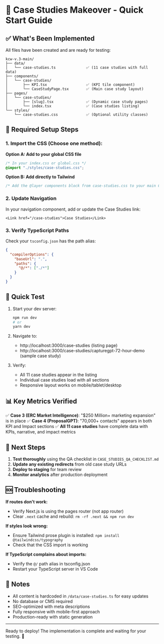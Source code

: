 # 🚀 Case Studies Makeover - Quick Start Guide

## ✅ What's Been Implemented

All files have been created and are ready for testing:

```
kcw-v.3-main/
├── data/
│   └── case-studies.ts              ✅ (11 case studies with full data)
├── components/
│   └── case-studies/
│       ├── KPI.tsx                  ✅ (KPI tile component)
│       └── CaseStudyPage.tsx        ✅ (Main case study layout)
├── pages/
│   └── case-studies/
│       ├── [slug].tsx               ✅ (Dynamic case study pages)
│       └── index.tsx                ✅ (Case studies listing)
└── styles/
    └── case-studies.css             ✅ (Optional utility classes)
```

## 🔧 Required Setup Steps

### 1. Import the CSS (Choose one method):

**Option A: Add to your global CSS file**
```css
/* In your index.css or global.css */
@import "./styles/case-studies.css";
```

**Option B: Add directly to Tailwind**
```css
/* Add the @layer components block from case-studies.css to your main CSS */
```

### 2. Update Navigation

In your navigation component, add or update the Case Studies link:
```tsx
<Link href="/case-studies">Case Studies</Link>
```

### 3. Verify TypeScript Paths

Check your `tsconfig.json` has the path alias:
```json
{
  "compilerOptions": {
    "baseUrl": ".",
    "paths": {
      "@/*": ["./*"]
    }
  }
}
```

## 🧪 Quick Test

1. Start your dev server:
   ```bash
   npm run dev
   # or
   yarn dev
   ```

2. Navigate to:
   - http://localhost:3000/case-studies (listing page)
   - http://localhost:3000/case-studies/capturegpt-72-hour-demo (sample case study)

3. Verify:
   - All 11 case studies appear in the listing
   - Individual case studies load with all sections
   - Responsive layout works on mobile/tablet/desktop

## 📊 Key Metrics Verified

✅ **Case 3 (ERC Market Intelligence)**: "$250 Million+ marketing expansion" is in place
✅ **Case 4 (ProposalGPT)**: "70,000+ contacts" appears in both KPI and Impact sections
✅ **All 11 case studies** have complete data with KPIs, narrative, and impact metrics

## 🎯 Next Steps

1. **Test thoroughly** using the QA checklist in `CASE_STUDIES_QA_CHECKLIST.md`
2. **Update any existing redirects** from old case study URLs
3. **Deploy to staging** for team review
4. **Monitor analytics** after production deployment

## 🆘 Troubleshooting

**If routes don't work:**
- Verify Next.js is using the pages router (not app router)
- Clear `.next` cache and rebuild: `rm -rf .next && npm run dev`

**If styles look wrong:**
- Ensure Tailwind prose plugin is installed: `npm install @tailwindcss/typography`
- Check that the CSS import is working

**If TypeScript complains about imports:**
- Verify the `@/` path alias in tsconfig.json
- Restart your TypeScript server in VS Code

## 📝 Notes

- All content is hardcoded in `/data/case-studies.ts` for easy updates
- No database or CMS required
- SEO-optimized with meta descriptions
- Fully responsive with mobile-first approach
- Production-ready with static generation

---

Ready to deploy! The implementation is complete and waiting for your testing. 🎉
